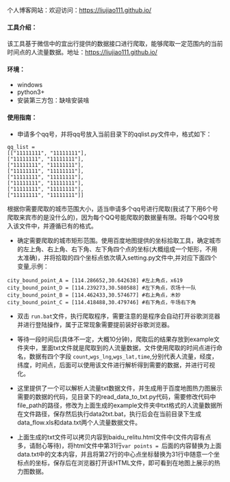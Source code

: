 个人博客网站：欢迎访问：https://liujiao111.github.io/

#### 工具介绍：
该工具基于微信中的宜出行提供的数据接口进行爬取，能够爬取一定范围内的当前时间点的人流量数据。地址：https://liujiao111.github.io/

#### 环境：
- windows
- python3+
- 安装第三方包：缺啥安装啥

#### 使用指南：
- 申请多个qq号，并将qq号放入当前目录下的qqlist.py文件中，格式如下：
```
qq_list = 
[["11111111", "11111111"],
["11111111", "11111111"],
["11111111", "11111111"],
["11111111", "11111111"],
["11111111", "11111111"],
["11111111", "11111111"],
["11111111", "11111111"],
["11111111", "11111111"]]
```
根据你需要爬取的城市范围大小，适当申请多个qq号进行爬取(我试了下用6个号爬取来宾市的是没什么的)，因为每个QQ号能爬取的数据量有限。将每个QQ号放入该文件中，并遵循已有的格式。
- 确定需要爬取的城市矩形范围。使用百度地图提供的坐标拾取工具，确定城市的左上角、右上角、右下角、左下角四个点的坐标(大概组成一个矩形，不用太准确)，并将拾取的四个坐标点依次填入setting.py文件中,并对应下面四个变量,示例：
```
city_bound_point_A = [114.286652,30.642638] #左上角点，x619
city_bound_point_D = [114.239273,30.580588] #左下角点，农场十一队
city_bound_point_B = [114.462433,30.574677] #右上角点，木妙
city_bound_point_C = [114.418488,30.479746] #右下角点，牛场右下角
```
- 双击 `run.bat`文件，执行爬取程序，需要注意的是程序会自动打开谷歌浏览器并进行登陆操作，属于正常现象需要提前装好谷歌浏览器。
- 等待一段时间后(具体不一定，大概10分钟)，爬取后的结果存放到example文件夹中，里面txt文件就是爬取到的人流量数据，文件使用爬取的时间点进行命名，数据有四个字段 `count`,`wgs_lng`,`wgs_lat,time`,分别代表人流量，经度，纬度，时间点，后面可以使用该文件进行解析得到需要的数据，并进行可视化。

-  这里提供了一个可以解析人流量txt数据文件，并生成用于百度地图热力图展示需要的数据的代码，见目录下的read_data_to_txt.py代码，需要修改代码中file_path的路径，修改为上面生成的example文件夹中txt格式的人流量数据所在文件路径，保存然后执行data2txt.bat，执行后会在当前目录下生成data_flow.xls和data.txt两个人流量数据文件。
- 上面生成的txt文件可以拷贝内容到baidu_relitu.html文件中(文件内容有点多，请耐心等待)，将html文件中第31行`var points = `后面的内容替换为上面data.txt中的文本内容，并且将第27行的中心点坐标替换为31行中随意一个坐标点的坐标，保存后在浏览器打开该HTML文件，即可看到在地图上展示的热力图数据。
